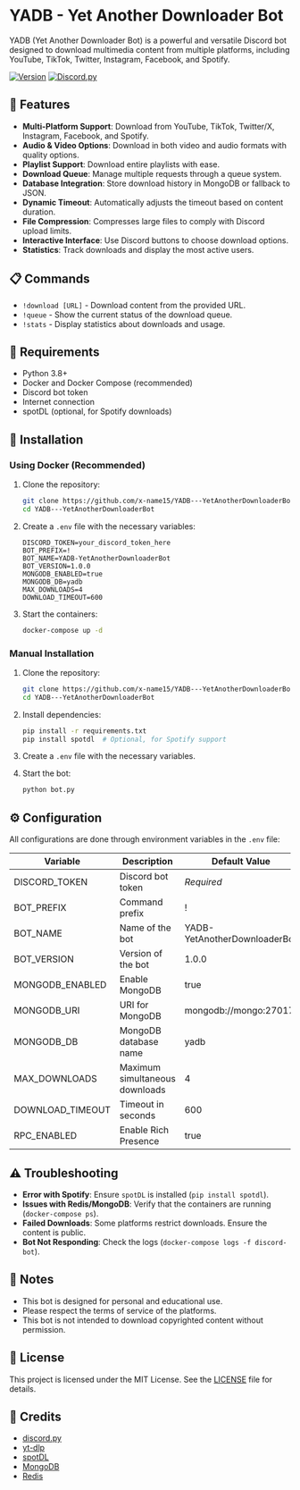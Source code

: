 # YADB - Yet Another Downloader Bot

YADB (Yet Another Downloader Bot) is a powerful and versatile Discord bot designed to download multimedia content from multiple platforms, including YouTube, TikTok, Twitter, Instagram, Facebook, and Spotify.

[![Version](https://img.shields.io/badge/version-1.0.0-blue)](https://github.com/x-name15/YADB---YetAnotherDownloaderBot)
[![Discord.py](https://img.shields.io/badge/discord.py-2.0+-blueviolet)](https://discordpy.readthedocs.io/)

## 🌟 Features

- **Multi-Platform Support**: Download from YouTube, TikTok, Twitter/X, Instagram, Facebook, and Spotify.
- **Audio & Video Options**: Download in both video and audio formats with quality options.
- **Playlist Support**: Download entire playlists with ease.
- **Download Queue**: Manage multiple requests through a queue system.
- **Database Integration**: Store download history in MongoDB or fallback to JSON.
- **Dynamic Timeout**: Automatically adjusts the timeout based on content duration.
- **File Compression**: Compresses large files to comply with Discord upload limits.
- **Interactive Interface**: Use Discord buttons to choose download options.
- **Statistics**: Track downloads and display the most active users.

## 📋 Commands

- `!download [URL]` - Download content from the provided URL.
- `!queue` - Show the current status of the download queue.
- `!stats` - Display statistics about downloads and usage.

## 🔧 Requirements

- Python 3.8+
- Docker and Docker Compose (recommended)
- Discord bot token
- Internet connection
- spotDL (optional, for Spotify downloads)

## 🚀 Installation

### Using Docker (Recommended)

1. Clone the repository:
   ```bash
   git clone https://github.com/x-name15/YADB---YetAnotherDownloaderBot.git
   cd YADB---YetAnotherDownloaderBot
   ```

2. Create a `.env` file with the necessary variables:
   ```
   DISCORD_TOKEN=your_discord_token_here
   BOT_PREFIX=!
   BOT_NAME=YADB-YetAnotherDownloaderBot
   BOT_VERSION=1.0.0
   MONGODB_ENABLED=true
   MONGODB_DB=yadb
   MAX_DOWNLOADS=4
   DOWNLOAD_TIMEOUT=600
   ```

3. Start the containers:
   ```bash
   docker-compose up -d
   ```

### Manual Installation

1. Clone the repository:
   ```bash
   git clone https://github.com/x-name15/YADB---YetAnotherDownloaderBot.git
   cd YADB---YetAnotherDownloaderBot
   ```

2. Install dependencies:
   ```bash
   pip install -r requirements.txt
   pip install spotdl  # Optional, for Spotify support
   ```

3. Create a `.env` file with the necessary variables.

4. Start the bot:
   ```bash
   python bot.py
   ```

## ⚙️ Configuration

All configurations are done through environment variables in the `.env` file:

| Variable         | Description                       | Default Value                  |
|------------------|-----------------------------------|--------------------------------|
| DISCORD_TOKEN    | Discord bot token                | *Required*                    |
| BOT_PREFIX       | Command prefix                   | !                              |
| BOT_NAME         | Name of the bot                  | YADB-YetAnotherDownloaderBot  |
| BOT_VERSION      | Version of the bot               | 1.0.0                         |
| MONGODB_ENABLED  | Enable MongoDB                   | true                          |
| MONGODB_URI      | URI for MongoDB                  | mongodb://mongo:27017/        |
| MONGODB_DB       | MongoDB database name            | yadb                          |
| MAX_DOWNLOADS    | Maximum simultaneous downloads   | 4                              |
| DOWNLOAD_TIMEOUT | Timeout in seconds               | 600                            |
| RPC_ENABLED      | Enable Rich Presence             | true                           |

## ⚠️ Troubleshooting

- **Error with Spotify**: Ensure `spotDL` is installed (`pip install spotdl`).
- **Issues with Redis/MongoDB**: Verify that the containers are running (`docker-compose ps`).
- **Failed Downloads**: Some platforms restrict downloads. Ensure the content is public.
- **Bot Not Responding**: Check the logs (`docker-compose logs -f discord-bot`).

## 📝 Notes

- This bot is designed for personal and educational use.
- Please respect the terms of service of the platforms.
- This bot is not intended to download copyrighted content without permission.

## 📄 License

This project is licensed under the MIT License. See the [LICENSE](LICENSE) file for details.

## 🙏 Credits

- [discord.py](https://github.com/Rapptz/discord.py)
- [yt-dlp](https://github.com/yt-dlp/yt-dlp)
- [spotDL](https://github.com/spotDL/spotify-downloader)
- [MongoDB](https://www.mongodb.com/)
- [Redis](https://redis.io/)
